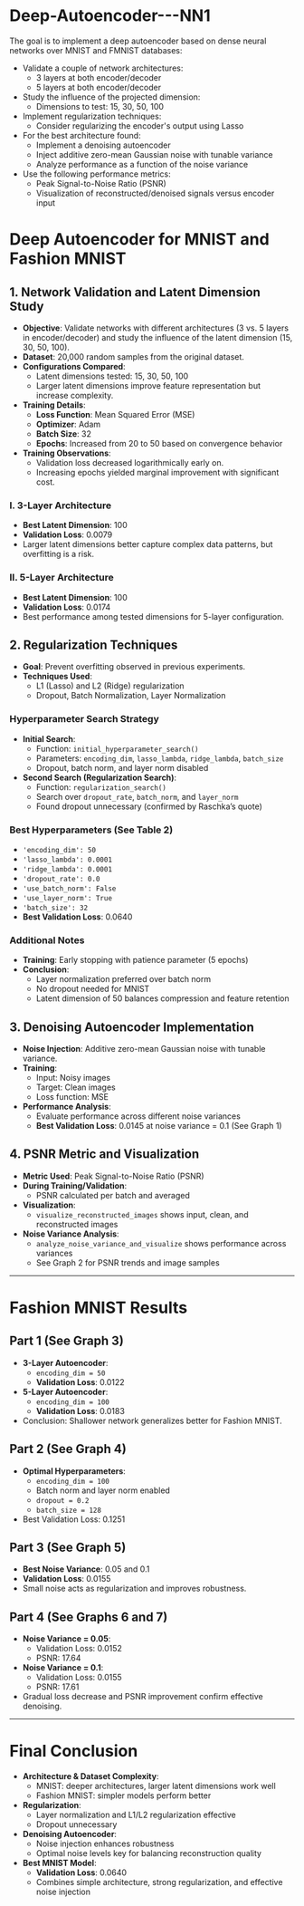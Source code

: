 # Deep-Autoencoder---NN1

The goal is to implement a deep autoencoder based on dense neural networks over MNIST and FMNIST databases:
  - Validate a couple of network architectures:
    - 3 layers at both encoder/decoder
    - 5 layers at both encoder/decoder
  - Study the influence of the projected dimension:
    - Dimensions to test: 15, 30, 50, 100
  - Implement regularization techniques:
    - Consider regularizing the encoder's output using Lasso
  - For the best architecture found:
    - Implement a denoising autoencoder
    - Inject additive zero-mean Gaussian noise with tunable variance
    - Analyze performance as a function of the noise variance
  - Use the following performance metrics:
    - Peak Signal-to-Noise Ratio (PSNR)
    - Visualization of reconstructed/denoised signals versus encoder input


# Deep Autoencoder for MNIST and Fashion MNIST

## 1. Network Validation and Latent Dimension Study

- **Objective**: Validate networks with different architectures (3 vs. 5 layers in encoder/decoder) and study the influence of the latent dimension (15, 30, 50, 100).
- **Dataset**: 20,000 random samples from the original dataset.
- **Configurations Compared**:
  - Latent dimensions tested: 15, 30, 50, 100
  - Larger latent dimensions improve feature representation but increase complexity.
- **Training Details**:
  - **Loss Function**: Mean Squared Error (MSE)
  - **Optimizer**: Adam
  - **Batch Size**: 32
  - **Epochs**: Increased from 20 to 50 based on convergence behavior
- **Training Observations**:
  - Validation loss decreased logarithmically early on.
  - Increasing epochs yielded marginal improvement with significant cost.

### I. 3-Layer Architecture
- **Best Latent Dimension**: 100
- **Validation Loss**: 0.0079
- Larger latent dimensions better capture complex data patterns, but overfitting is a risk.

### II. 5-Layer Architecture
- **Best Latent Dimension**: 100
- **Validation Loss**: 0.0174
- Best performance among tested dimensions for 5-layer configuration.

## 2. Regularization Techniques

- **Goal**: Prevent overfitting observed in previous experiments.
- **Techniques Used**:
  - L1 (Lasso) and L2 (Ridge) regularization
  - Dropout, Batch Normalization, Layer Normalization

### Hyperparameter Search Strategy

- **Initial Search**:
  - Function: `initial_hyperparameter_search()`
  - Parameters: `encoding_dim`, `lasso_lambda`, `ridge_lambda`, `batch_size`
  - Dropout, batch norm, and layer norm disabled
- **Second Search (Regularization Search)**:
  - Function: `regularization_search()`
  - Search over `dropout_rate`, `batch_norm`, and `layer_norm`
  - Found dropout unnecessary (confirmed by Raschka’s quote)

### Best Hyperparameters (See Table 2)
- `'encoding_dim': 50`
- `'lasso_lambda': 0.0001`
- `'ridge_lambda': 0.0001`
- `'dropout_rate': 0.0`
- `'use_batch_norm': False`
- `'use_layer_norm': True`
- `'batch_size': 32`
- **Best Validation Loss**: 0.0640

### Additional Notes
- **Training**: Early stopping with patience parameter (5 epochs)
- **Conclusion**:
  - Layer normalization preferred over batch norm
  - No dropout needed for MNIST
  - Latent dimension of 50 balances compression and feature retention

## 3. Denoising Autoencoder Implementation

- **Noise Injection**: Additive zero-mean Gaussian noise with tunable variance.
- **Training**:
  - Input: Noisy images
  - Target: Clean images
  - Loss function: MSE
- **Performance Analysis**:
  - Evaluate performance across different noise variances
  - **Best Validation Loss**: 0.0145 at noise variance = 0.1 (See Graph 1)

## 4. PSNR Metric and Visualization

- **Metric Used**: Peak Signal-to-Noise Ratio (PSNR)
- **During Training/Validation**:
  - PSNR calculated per batch and averaged
- **Visualization**:
  - `visualize_reconstructed_images` shows input, clean, and reconstructed images
- **Noise Variance Analysis**:
  - `analyze_noise_variance_and_visualize` shows performance across variances
  - See Graph 2 for PSNR trends and image samples

---

# Fashion MNIST Results

## Part 1 (See Graph 3)
- **3-Layer Autoencoder**:
  - `encoding_dim = 50`
  - **Validation Loss**: 0.0122
- **5-Layer Autoencoder**:
  - `encoding_dim = 100`
  - **Validation Loss**: 0.0183
- Conclusion: Shallower network generalizes better for Fashion MNIST.

## Part 2 (See Graph 4)
- **Optimal Hyperparameters**:
  - `encoding_dim = 100`
  - Batch norm and layer norm enabled
  - `dropout = 0.2`
  - `batch_size = 128`
- Best Validation Loss: 0.1251

## Part 3 (See Graph 5)
- **Best Noise Variance**: 0.05 and 0.1
- **Validation Loss**: 0.0155
- Small noise acts as regularization and improves robustness.

## Part 4 (See Graphs 6 and 7)
- **Noise Variance = 0.05**:
  - Validation Loss: 0.0152
  - PSNR: 17.64
- **Noise Variance = 0.1**:
  - Validation Loss: 0.0155
  - PSNR: 17.61
- Gradual loss decrease and PSNR improvement confirm effective denoising.

---

# Final Conclusion

- **Architecture & Dataset Complexity**:
  - MNIST: deeper architectures, larger latent dimensions work well
  - Fashion MNIST: simpler models perform better
- **Regularization**:
  - Layer normalization and L1/L2 regularization effective
  - Dropout unnecessary
- **Denoising Autoencoder**:
  - Noise injection enhances robustness
  - Optimal noise levels key for balancing reconstruction quality
- **Best MNIST Model**:
  - **Validation Loss**: 0.0640
  - Combines simple architecture, strong regularization, and effective noise injection

